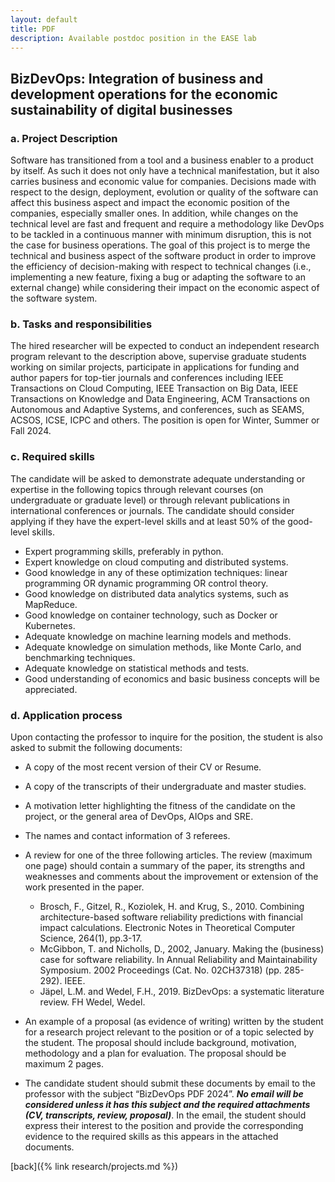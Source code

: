 ```yaml
---
layout: default
title: PDF
description: Available postdoc position in the EASE lab
---
```


## BizDevOps: Integration of business and development operations for the economic sustainability of digital businesses

### a.	Project Description

   Software has transitioned from a tool and a business enabler to a product by itself. As such it does not only have a technical manifestation, but it also carries business and economic value for companies. Decisions made with respect to the design, deployment, evolution or quality of the software can affect this business aspect and impact the economic position of the companies, especially smaller ones. In addition, while changes on the technical level are fast and frequent and require a methodology like DevOps to be tackled in a continuous manner with minimum disruption, this is not the case for business operations. The goal of this project is to merge the technical and business aspect of the software product in order to improve the efficiency of decision-making with respect to technical changes (i.e., implementing a new feature, fixing a bug or adapting the software to an external change) while considering their impact on the economic aspect of the software system.

### b.	Tasks and responsibilities

   The hired researcher will be expected to conduct an independent research program relevant to the description above, supervise graduate students working on similar projects, participate in applications for funding and author papers for top-tier journals and conferences including IEEE Transactions on Cloud Computing, IEEE Transaction on Big Data, IEEE Transactions on Knowledge and Data Engineering, ACM Transactions on Autonomous and Adaptive Systems, and conferences, such as SEAMS, ACSOS, ICSE, ICPC and others. The position is open for Winter, Summer or Fall 2024.

### c. Required skills

   The candidate will be asked to demonstrate adequate understanding or expertise in the following topics through relevant courses (on undergraduate or graduate level) or through relevant publications in international conferences or journals. The candidate should consider applying if they have the expert-level skills and at least 50% of the good-level skills.

   * Expert programming skills, preferably in python.
   * Expert knowledge on cloud computing and distributed systems.
   * Good knowledge in any of these optimization techniques: linear programming OR dynamic programming OR control theory.
   * Good knowledge on distributed data analytics systems, such as MapReduce.
   * Good knowledge on container technology, such as Docker or Kubernetes.
   * Adequate knowledge on machine learning models and methods.
   * Adequate knowledge on simulation methods, like Monte Carlo, and benchmarking techniques.
   * Adequate knowledge on statistical methods and tests.
   * Good understanding of economics and basic business concepts will be appreciated.


### d.	Application process

   Upon contacting the professor to inquire for the position, the student is also asked to submit the following documents:
   
   * A copy of the most recent version of their CV or Resume.
   * A copy of the transcripts of their undergraduate and master studies.
   * A motivation letter highlighting the fitness of the candidate on the project, or the general area of DevOps, AIOps and SRE.
   * The names and contact information of 3 referees.
   * A review for one of the three following articles. The review (maximum one page) should contain a summary of the paper, its strengths and weaknesses and comments about the improvement or extension of the work presented in the paper.

     * Brosch, F., Gitzel, R., Koziolek, H. and Krug, S., 2010. Combining architecture-based software reliability predictions with financial impact calculations. Electronic Notes in Theoretical Computer Science, 264(1), pp.3-17.
     * McGibbon, T. and Nicholls, D., 2002, January. Making the (business) case for software reliability. In Annual Reliability and Maintainability Symposium. 2002 Proceedings (Cat. No. 02CH37318) (pp. 285-292). IEEE.
     * Jäpel, L.M. and Wedel, F.H., 2019. BizDevOps: a systematic literature review. FH Wedel, Wedel.

   * An example of a proposal (as evidence of writing) written by the student for a research project relevant to the position or of a topic selected by the student. The proposal should include background, motivation, methodology and a plan for evaluation. The proposal should be maximum 2 pages.
   * The candidate student should submit these documents by email to the professor with the subject “BizDevOps PDF 2024”. ***No email will be considered unless it has this subject and the required attachments (CV, transcripts, review, proposal)***. In the email, the student should express their interest to the position and provide the corresponding evidence to the required skills as this appears in the attached documents.

[back]({% link research/projects.md %})
